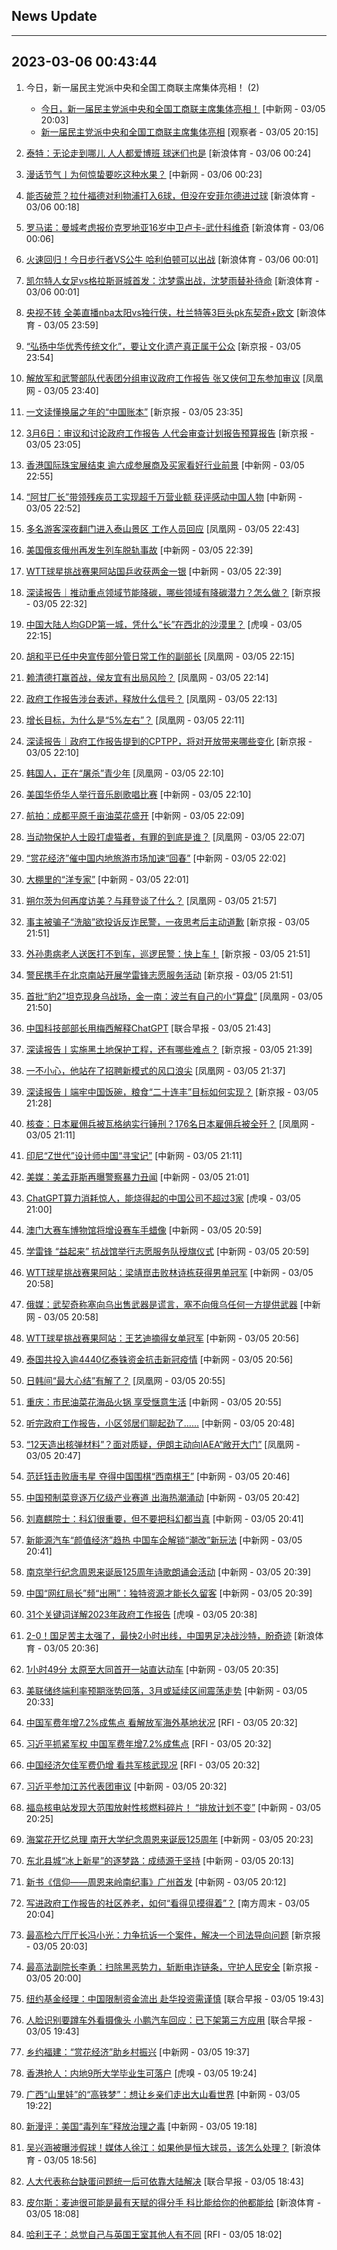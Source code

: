 ## News Update
---
2023-03-06 00:43:44
---
1. 今日，新一届民主党派中央和全国工商联主席集体亮相！ (2)
    +  <a target="_blank" href="http://www.chinanews.com//gn/2023/03-05/9965934.shtml">今日，新一届民主党派中央和全国工商联主席集体亮相！</a> [中新网 - 03/05 20:03]
    +  <a target="_blank" href="https://www.guancha.cn/politics/2023_03_05_682685.shtml">新一届民主党派中央和全国工商联主席集体亮相</a> [观察者 - 03/05 20:15]

2. <a target="_blank" href="https://k.sina.cn/article_2018499075_784fda0302001lzll.html?from=sports&subch=osport">泰特：无论走到哪儿 人人都爱博班 球迷们也是</a> [新浪体育 - 03/06 00:24]
3. <a target="_blank" href="http://www.chinanews.com//cul/2023/03-06/9966016.shtml">漫话节气丨为何惊蛰要吃这种水果？</a> [中新网 - 03/06 00:23]
4. <a target="_blank" href="https://k.sina.cn/article_2018499075_784fda0302001lzlj.html?from=sports&subch=osport">能否破荒？拉什福德对利物浦打入6球，但没在安菲尔德进过球</a> [新浪体育 - 03/06 00:18]
5. <a target="_blank" href="https://k.sina.cn/article_2018499075_784fda0302001lzle.html?from=sports&subch=osport">罗马诺：曼城考虑报价克罗地亚16岁中卫卢卡-武什科维奇</a> [新浪体育 - 03/06 00:06]
6. <a target="_blank" href="https://k.sina.cn/article_2018499075_784fda0302001lzlc.html?from=sports&subch=osport">火速回归！今日步行者VS公牛 哈利伯顿可以出战</a> [新浪体育 - 03/06 00:01]
7. <a target="_blank" href="https://k.sina.cn/article_2018499075_784fda0302001lzld.html?from=sports&subch=osport">凯尔特人女足vs格拉斯哥城首发：沈梦露出战，沈梦雨替补待命</a> [新浪体育 - 03/06 00:01]
8. <a target="_blank" href="https://k.sina.cn/article_1685707867_6479dc5b00101a3s6.html?from=sports&subch=nba">央视不转 全美直播nba太阳vs独行侠，杜兰特等3巨头pk东契奇+欧文</a> [新浪体育 - 03/05 23:59]
9. <a target="_blank" href="https://www.bjnews.com.cn/detail-167802946414357.html">“弘扬中华优秀传统文化”，要让文化遗产真正属于公众</a> [新京报 - 03/05 23:54]
10. <a target="_blank" href="https://news.ifeng.com/c/8NutcQpPON7">解放军和武警部队代表团分组审议政府工作报告 张又侠何卫东参加审议</a> [凤凰网 - 03/05 23:40]
11. <a target="_blank" href="https://www.bjnews.com.cn/detail-167802737514346.html">一文读懂换届之年的“中国账本”</a> [新京报 - 03/05 23:35]
12. <a target="_blank" href="https://www.bjnews.com.cn/detail-167802867614356.html">3月6日：审议和讨论政府工作报告 人代会审查计划报告预算报告</a> [新京报 - 03/05 23:05]
13. <a target="_blank" href="http://www.chinanews.com//dwq/2023/03-05/9966003.shtml">香港国际珠宝展结束 逾六成参展商及买家看好行业前景</a> [中新网 - 03/05 22:55]
14. <a target="_blank" href="http://www.chinanews.com//shipin/cns-d/2023/03-05/news953069.shtml">“阿甘厂长”带领残疾员工实现超千万营业额 获评感动中国人物</a> [中新网 - 03/05 22:52]
15. <a target="_blank" href="https://news.ifeng.com/c/8NupMSpCNOR">多名游客深夜翻门进入泰山景区 工作人员回应</a> [凤凰网 - 03/05 22:43]
16. <a target="_blank" href="http://www.chinanews.com//gj/2023/03-05/9966000.shtml">美国俄亥俄州再发生列车脱轨事故</a> [中新网 - 03/05 22:39]
17. <a target="_blank" href="http://www.chinanews.com//ty/2023/03-05/9966002.shtml">WTT球星挑战赛果阿站国乒收获两金一银</a> [中新网 - 03/05 22:39]
18. <a target="_blank" href="https://www.bjnews.com.cn/detail-167802358714284.html">深读报告｜推动重点领域节能降碳，哪些领域有降碳潜力？怎么做？</a> [新京报 - 03/05 22:32]
19. <a target="_blank" href="https://www.huxiu.com/article/811834.html">中国大陆人均GDP第一城，凭什么“长”在西北的沙漠里？</a> [虎嗅 - 03/05 22:15]
20. <a target="_blank" href="https://news.ifeng.com/c/8NuluFoM9s3">胡和平已任中央宣传部分管日常工作的副部长</a> [凤凰网 - 03/05 22:15]
21. <a target="_blank" href="https://news.ifeng.com/c/8Nun7hlk7fg">赖清德打赢首战，侯友宜有出局风险？</a> [凤凰网 - 03/05 22:14]
22. <a target="_blank" href="https://news.ifeng.com/c/8NuluFoM9rU">政府工作报告涉台表述，释放什么信号？</a> [凤凰网 - 03/05 22:13]
23. <a target="_blank" href="https://news.ifeng.com/c/8Nun7hlk7en">增长目标，为什么是“5%左右”？</a> [凤凰网 - 03/05 22:11]
24. <a target="_blank" href="https://www.bjnews.com.cn/detail-167802334614283.html">深读报告｜政府工作报告提到的CPTPP，将对开放带来哪些变化</a> [新京报 - 03/05 22:10]
25. <a target="_blank" href="https://news.ifeng.com/c/8NuluFoM9qG">韩国人，正在“屠杀”青少年</a> [凤凰网 - 03/05 22:10]
26. <a target="_blank" href="http://www.chinanews.com//shipin/cns-d/2023/03-05/news953068.shtml">美国华侨华人举行音乐剧歌唱比赛</a> [中新网 - 03/05 22:10]
27. <a target="_blank" href="http://www.chinanews.com//shipin/cns-d/2023/03-05/news953067.shtml">航拍：成都平原千亩油菜花盛开</a> [中新网 - 03/05 22:09]
28. <a target="_blank" href="https://news.ifeng.com/c/8NuluFoM9oi">当动物保护人士殴打虐猫者，有罪的到底是谁？</a> [凤凰网 - 03/05 22:07]
29. <a target="_blank" href="http://www.chinanews.com//cj/2023/03-05/9965984.shtml">“赏花经济”催中国内地旅游市场加速“回春”</a> [中新网 - 03/05 22:02]
30. <a target="_blank" href="http://www.chinanews.com//sh/2023/03-05/9965983.shtml">大棚里的“洋专家”</a> [中新网 - 03/05 22:01]
31. <a target="_blank" href="https://news.ifeng.com/c/8NuluFoM9jm">朔尔茨为何再度访美？与拜登谈了什么？</a> [凤凰网 - 03/05 21:57]
32. <a target="_blank" href="https://www.bjnews.com.cn/detail-1678024489168877.html">事主被骗子“洗脑”欲投诉反诈民警，一夜思考后主动道歉</a> [新京报 - 03/05 21:51]
33. <a target="_blank" href="https://www.bjnews.com.cn/detail-1678024499168878.html">外孙患病老人送医打不到车，巡逻民警：快上车！</a> [新京报 - 03/05 21:51]
34. <a target="_blank" href="https://www.bjnews.com.cn/detail-1678024518168879.html">警民携手在北京南站开展学雷锋志愿服务活动</a> [新京报 - 03/05 21:51]
35. <a target="_blank" href="https://news.ifeng.com/c/8Nuky0N2cMK">首批“豹2”坦克现身乌战场，金一南：波兰有自己的小“算盘”</a> [凤凰网 - 03/05 21:50]
36. <a target="_blank" href="https://www.zaobao.com/realtime/china/story20230305-1369434">中国科技部部长用梅西解释ChatGPT</a> [联合早报 - 03/05 21:43]
37. <a target="_blank" href="https://www.bjnews.com.cn/detail-167802288214278.html">深读报告丨实施黑土地保护工程，还有哪些难点？</a> [新京报 - 03/05 21:39]
38. <a target="_blank" href="https://news.ifeng.com/c/8NukGfesVQf">一不小心，他站在了招聘新模式的风口浪尖</a> [凤凰网 - 03/05 21:37]
39. <a target="_blank" href="https://www.bjnews.com.cn/detail-167802203114267.html">深读报告丨端牢中国饭碗，粮食“二十连丰”目标如何实现？</a> [新京报 - 03/05 21:28]
40. <a target="_blank" href="https://news.ifeng.com/c/8NuhtsE3qWg">核查：日本雇佣兵被瓦格纳实行锤刑？176名日本雇佣兵被全歼？</a> [凤凰网 - 03/05 21:11]
41. <a target="_blank" href="http://www.chinanews.com//sh/2023/03-05/9965950.shtml">印尼“Z世代”设计师中国“寻宝记”</a> [中新网 - 03/05 21:11]
42. <a target="_blank" href="http://www.chinanews.com//gj/2023/03-05/9965978.shtml">美媒：美孟菲斯再曝警察暴力丑闻</a> [中新网 - 03/05 21:01]
43. <a target="_blank" href="https://www.huxiu.com/article/811823.html">ChatGPT算力消耗惊人，能烧得起的中国公司不超过3家</a> [虎嗅 - 03/05 21:00]
44. <a target="_blank" href="http://www.chinanews.com//dwq/2023/03-05/9965968.shtml">澳门大赛车博物馆将增设赛车手蜡像</a> [中新网 - 03/05 20:59]
45. <a target="_blank" href="http://www.chinanews.com//sh/2023/03-05/9965971.shtml">学雷锋 “益起来” 抗战馆举行志愿服务队授旗仪式</a> [中新网 - 03/05 20:59]
46. <a target="_blank" href="http://www.chinanews.com//ty/2023/03-05/9965976.shtml">WTT球星挑战赛果阿站：梁靖崑击败林诗栋获得男单冠军</a> [中新网 - 03/05 20:58]
47. <a target="_blank" href="http://www.chinanews.com//gj/2023/03-05/9965975.shtml">俄媒：武契奇称塞向乌出售武器是谎言，塞不向俄乌任何一方提供武器</a> [中新网 - 03/05 20:58]
48. <a target="_blank" href="http://www.chinanews.com//ty/2023/03-05/9965974.shtml">WTT球星挑战赛果阿站：王艺迪摘得女单冠军</a> [中新网 - 03/05 20:56]
49. <a target="_blank" href="http://www.chinanews.com//gj/2023/03-05/9965959.shtml">泰国共投入逾4440亿泰铢资金抗击新冠疫情</a> [中新网 - 03/05 20:56]
50. <a target="_blank" href="https://news.ifeng.com/c/8Nug474QAyT">日韩间“最大心结”有解了？</a> [凤凰网 - 03/05 20:55]
51. <a target="_blank" href="http://www.chinanews.com//tp/2023/03-05/9965954.shtml">重庆：市民油菜花海品火锅 享受惬意生活</a> [中新网 - 03/05 20:55]
52. <a target="_blank" href="http://www.chinanews.com//chuangyi/2023/03-05/9965952.shtml">听完政府工作报告，小区邻居们聊起劲了……</a> [中新网 - 03/05 20:48]
53. <a target="_blank" href="https://news.ifeng.com/c/8NujZTztLpJ">“12天造出核弹材料”？面对质疑，伊朗主动向IAEA“敞开大门”</a> [凤凰网 - 03/05 20:47]
54. <a target="_blank" href="http://www.chinanews.com//ty/2023/03-05/9965963.shtml">范廷钰击败唐韦星 夺得中国围棋“西南棋王”</a> [中新网 - 03/05 20:46]
55. <a target="_blank" href="http://www.chinanews.com//cj/2023/03-05/9965953.shtml">中国预制菜竞逐万亿级产业赛道 出海热潮涌动</a> [中新网 - 03/05 20:42]
56. <a target="_blank" href="http://www.chinanews.com//sh/2023/03-05/9965958.shtml">刘嘉麒院士：科幻很重要，但不要把科幻都当真</a> [中新网 - 03/05 20:41]
57. <a target="_blank" href="http://www.chinanews.com//cj/2023/03-05/9965945.shtml">新能源汽车“颜值经济”趋热  中国车企解锁“潮改”新玩法</a> [中新网 - 03/05 20:41]
58. <a target="_blank" href="http://www.chinanews.com//gn/shipin/cns-d/2023/03-05/news953051.shtml">南京举行纪念周恩来诞辰125周年诗歌朗诵会活动</a> [中新网 - 03/05 20:39]
59. <a target="_blank" href="http://www.chinanews.com//cj/2023/03-05/9965943.shtml">中国“网红局长”频“出圈”：独特资源才能长久留客</a> [中新网 - 03/05 20:39]
60. <a target="_blank" href="https://www.huxiu.com/article/811861.html">31个关键词详解2023年政府工作报告</a> [虎嗅 - 03/05 20:38]
61. <a target="_blank" href="https://k.sina.cn/article_2834321443_a8f0502300100ybio.html?from=sports&subch=cnfootball">2-0！国足苦主太强了，最快2小时出线，中国男足决战沙特，盼奇迹</a> [新浪体育 - 03/05 20:36]
62. <a target="_blank" href="http://www.chinanews.com//cj/2023/03-05/9965925.shtml">1小时49分 太原至大同首开一站直达动车</a> [中新网 - 03/05 20:35]
63. <a target="_blank" href="http://www.chinanews.com//cj/2023/03-05/9965957.shtml">美联储终端利率预期涨势回落，3月或延续区间震荡走势</a> [中新网 - 03/05 20:33]
64. <a target="_blank" href="https://www.rfi.fr/cn/%E5%9B%BD%E9%99%85%E6%8A%A5%E9%81%93/20230305-%E4%B8%AD%E5%9B%BD%E5%86%9B%E8%B4%B9%E5%B9%B4%E5%A2%9E7-2-%E6%88%90%E7%84%A6%E7%82%B9-%E7%9B%98%E7%82%B9%E5%85%B1%E5%86%9B%E5%90%84%E9%83%A8%E9%97%A8%E4%BA%BA%E6%95%B0">中国军费年增7.2%成焦点 看解放军海外基地状况</a> [RFI - 03/05 20:32]
65. <a target="_blank" href="https://www.rfi.fr/cn/%E5%9B%BD%E9%99%85%E6%8A%A5%E9%81%93/20230305-%E8%8B%B1%E7%8E%8B%E6%9F%A5%E5%B0%94%E6%96%AF%E4%B8%8D%E8%AE%A1%E5%89%8D%E5%AB%8C-%E4%BC%A0%E5%93%88%E5%88%A9%E5%A4%AB%E5%A6%87%E8%8E%B7%E9%82%80%E5%87%BA%E5%B8%AD%E5%8A%A0%E5%86%95%E5%85%B8%E7%A4%BC">习近平抓紧军权 中国军费年增7.2%成焦点</a> [RFI - 03/05 20:32]
66. <a target="_blank" href="https://www.rfi.fr/cn/%E5%9B%BD%E9%99%85%E6%8A%A5%E9%81%93/20230305-%E4%B8%AD%E5%9B%BD%E5%86%9B%E8%B4%B9%E5%B9%B4%E5%A2%9E7-2-%E6%88%90%E7%84%A6%E7%82%B9-%E8%A7%A3%E6%9E%90%E5%85%B1%E5%86%9B%E6%B5%B7%E7%A9%BA%E6%AD%A6%E5%8A%9B">中国经济欠佳军费仍增 看共军核武现况</a> [RFI - 03/05 20:32]
67. <a target="_blank" href="http://www.chinanews.com//tp/hd2011/2023/03-05/1060931.shtml">习近平参加江苏代表团审议</a> [中新网 - 03/05 20:32]
68. <a target="_blank" href="http://www.chinanews.com//gj/2023/03-05/9965834.shtml">福岛核电站发现大范围放射性核燃料碎片！ “排放计划不变”</a> [中新网 - 03/05 20:25]
69. <a target="_blank" href="http://www.chinanews.com//sh/2023/03-05/9965937.shtml">海棠花开忆总理 南开大学纪念周恩来诞辰125周年</a> [中新网 - 03/05 20:23]
70. <a target="_blank" href="http://www.chinanews.com//ty/2023/03-05/9965936.shtml">东北县城“冰上新星”的逐梦路：成绩源于坚持</a> [中新网 - 03/05 20:13]
71. <a target="_blank" href="http://www.chinanews.com//cul/2023/03-05/9965927.shtml">新书《信仰——周恩来岭南纪事》广州首发</a> [中新网 - 03/05 20:12]
72. <a target="_blank" href="http://www.infzm.com/contents/244743">写进政府工作报告的社区养老，如何“看得见摸得着”？</a> [南方周末 - 03/05 20:04]
73. <a target="_blank" href="https://www.bjnews.com.cn/detail-167801596414154.html">最高检六厅厅长冯小光：力争抗诉一个案件，解决一个司法导向问题</a> [新京报 - 03/05 20:03]
74. <a target="_blank" href="https://www.bjnews.com.cn/detail-167801529614138.html">最高法副院长李勇：扫除黑恶势力，斩断电诈链条，守护人民安全</a> [新京报 - 03/05 20:00]
75. <a target="_blank" href="https://www.zaobao.com/realtime/china/story20230305-1369545">纽约基金经理：中国限制资金流出 赴华投资需谨慎</a> [联合早报 - 03/05 19:43]
76. <a target="_blank" href="https://www.zaobao.com/realtime/china/story20230305-1369561">人脸识别要蹲车外看摄像头 小鹏汽车回应：已下架第三方应用</a> [联合早报 - 03/05 19:43]
77. <a target="_blank" href="http://www.chinanews.com//tp/2023/03-05/9965926.shtml">乡约福建：“赏花经济”助乡村振兴</a> [中新网 - 03/05 19:37]
78. <a target="_blank" href="https://www.huxiu.com/article/811838.html">香港抢人：内地9所大学毕业生可落户</a> [虎嗅 - 03/05 19:24]
79. <a target="_blank" href="http://www.chinanews.com//sh/2023/03-05/9965916.shtml">广西“山里娃”的“高铁梦”：想让乡亲们走出大山看世界</a> [中新网 - 03/05 19:22]
80. <a target="_blank" href="http://www.chinanews.com//gj/2023/03-05/9965919.shtml">新漫评：美国“毒列车”释放治理之毒</a> [中新网 - 03/05 19:18]
81. <a target="_blank" href="https://k.sina.cn/article_5887996859_15ef3b3bb001010t4n.html?from=sports&subch=cnfootball">吴兴涵被曝涉假球！媒体人徐江：如果他是恒大球员，该怎么处理？</a> [新浪体育 - 03/05 18:56]
82. <a target="_blank" href="https://www.zaobao.com/realtime/china/story20230305-1369438">人大代表称台缺蛋问题统一后可依靠大陆解决</a> [联合早报 - 03/05 18:43]
83. <a target="_blank" href="https://k.sina.cn/article_2018499075_784fda0302001lzfv.html?from=sports&subch=osport">皮尔斯：麦迪很可能是最有天赋的得分手 科比能给你的他都能给</a> [新浪体育 - 03/05 18:08]
84. <a target="_blank" href="https://www.rfi.fr/cn/%E7%BC%A4%E7%BA%B7%E4%B8%96%E7%95%8C/20230305-%E9%9D%9E%E8%A3%94%E7%94%B7%E9%81%AD%E8%AD%A6%E6%89%93%E6%AD%BB-%E5%8A%A0%E5%B7%9E%E6%B2%99%E6%BC%A0%E8%89%BA%E6%9C%AF%E5%B1%95%E5%B1%95%E4%BD%9C%E5%93%81%E5%90%81%E6%94%B9%E9%9D%A9">哈利王子：总觉自己与英国王室其他人有不同</a> [RFI - 03/05 18:02]
